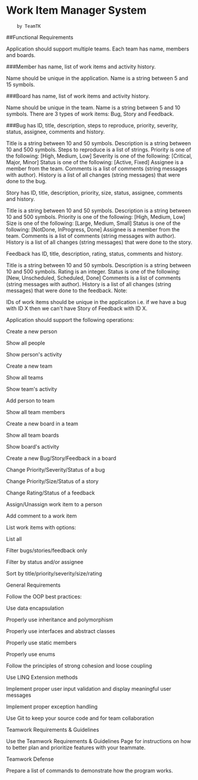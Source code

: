 # Work Item Manager System 
        by TeamTK

##Functional Requirements

Application should support multiple teams. Each team has name, members and boards.


###Member has name, list of work items and activity history.

Name should be unique in the application.
Name is a string between 5 and 15 symbols.


###Board has name, list of work items and activity history.

Name should be unique in the team.
Name is a string between 5 and 10 symbols.
There are 3 types of work items: Bug, Story and Feedback.


###Bug has ID, title, description, steps to reproduce, priority, severity, status, assignee, comments and history.


Title is a string between 10 and 50 symbols.
Description is a string between 10 and 500 symbols.
Steps to reproduce is a list of strings.
Priority is one of the following: [High, Medium, Low]
Severity is one of the following: [Critical, Major, Minor]
Status is one of the following: [Active, Fixed]
Assignee is a member from the team.
Comments is a list of comments (string messages with author).
History is a list of all changes (string messages) that were done to the bug.


Story has ID, title, description, priority, size, status, assignee, comments and history.


Title is a string between 10 and 50 symbols.
Description is a string between 10 and 500 symbols.
Priority is one of the following: [High, Medium, Low]
Size is one of the following: [Large, Medium, Small]
Status is one of the following: [NotDone, InProgress, Done]
Assignee is a member from the team.
Comments is a list of comments (string messages with author).
History is a list of all changes (string messages) that were done to the story.


Feedback has ID, title, description, rating, status, comments and history.


Title is a string between 10 and 50 symbols.
Description is a string between 10 and 500 symbols.
Rating is an integer.
Status is one of the following: [New, Unscheduled, Scheduled, Done]
Comments is a list of comments (string messages with author).
History is a list of all changes (string messages) that were done to the feedback.
Note:


IDs of work items should be unique in the application i.e. if we have a bug with ID X then we can't have Story of Feedback with ID X.


Application should support the following operations:


Create a new person

Show all people

Show person's activity

Create a new team

Show all teams

Show team's activity

Add person to team

Show all team members

Create a new board in a team

Show all team boards

Show board's activity

Create a new Bug/Story/Feedback in a board

Change Priority/Severity/Status of a bug

Change Priority/Size/Status of a story

Change Rating/Status of a feedback

Assign/Unassign work item to a person

Add comment to a work item

List work items with options:

List all

Filter bugs/stories/feedback only

Filter by status and/or assignee

Sort by title/priority/severity/size/rating

General Requirements

Follow the OOP best practices:

Use data encapsulation

Properly use inheritance and polymorphism

Properly use interfaces and abstract classes

Properly use static members

Properly use enums

Follow the principles of strong cohesion and loose coupling

Use LINQ Extension methods

Implement proper user input validation and display meaningful user messages

Implement proper exception handling

Use Git to keep your source code and for team collaboration

Teamwork Requirements & Guidelines

Use the Teamwork Requirements & Guidelines Page for instructions on how to better plan and prioritize features with your teammate.



Teamwork Defense

Prepare a list of commands to demonstrate how the program works.
